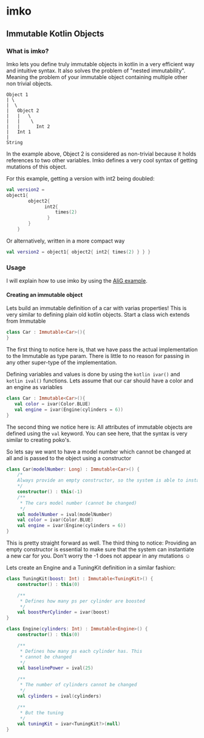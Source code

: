 # imko
## Immutable Kotlin Objects
### What is imko?
Imko lets you define truly immutable objects in kotlin in a very efficient way and intuitive syntax. It also solves the problem of "nested immutability". Meaning the problem of your immutable object containing multiple other non trivial objects.

```
Object 1
| \
|  \
|   Object 2
|   |   \
|   |    \
|   |      Int 2
|   Int 1   
|
String
```

In the example above, Object 2 is considered as non-trivial because it holds references to two other variables. Imko defines a very cool syntax of getting mutations of this object.

For this example, getting a version with int2 being doubled:

```kotlin
val version2 = 
object1{
        object2{
              int2{
                  times(2)
               }
        }
    }
```

Or alternatively, written in a more compact way

```kotlin
val version2 = object1{ object2{ int2{ times(2) } } }
```

### Usage
I will explain how to use imko by using the [AliG example](https://github.com/fablue/imko/blob/master/example/src/ImkoExample.kt). 

#### Creating an immutable object
Lets build an immutable definition of a car with varias properties!
This is very similar to defining plain old kotlin objects. Start a class wich extends from Immutable

```kotlin
class Car : Immutable<Car>(){
}
```

The first thing to notice here is, that we have pass the actual implementation to the Immutable as type param. There is little to no reason for passing in any other super-type of the implementation. 

Defining variables and values is done by using the ```kotlin ivar()``` and ```kotlin ival()``` functions. Lets assume that our car should have a color and an engine as variables

```kotlin
class Car : Immutable<Car>(){
   val color = ivar(Color.BLUE)
   val engine = ivar(Engine(cylinders = 6))
}
```

The second thing we notice here is: All attributes of immutable objects are defined using the ```val``` keyword. You can see here, that the syntax is very similar to creating poko's. 

So lets say we want to have a model number which cannot be changed at all and is passed to the object using a constructor

```kotlin
class Car(modelNumber: Long) : Immutable<Car>() {
    /*
    Always provide an empty constructor, so the system is able to instantiate a new car
    */
    constructor() : this(-1)
    /**
     * The cars model number (cannot be changed)
     */
    val modelNumber = ival(modelNumber)
    val color = ivar(Color.BLUE)
    val engine = ivar(Engine(cylinders = 6))
}
```

This is pretty straight forward as well. The third thing to notice: Providing an empty constructor is essential to make sure that the system can instantiate a new car for you. Don't worry the -1 does not appear in any mutations :relaxed:

Lets create an Engine and a TuningKit definition in a similar fashion:

```kotlin
class TuningKit(boost: Int) : Immutable<TuningKit>() {
    constructor() : this(0)

    /**
     * Defines how many ps per cylinder are boosted
     */
    val boostPerCylinder = ivar(boost)
}

class Engine(cylinders: Int) : Immutable<Engine>() {
    constructor() : this(0)

    /**
     * Defines how many ps each cylinder has. This
     * cannot be changed
     */
    val baselinePower = ival(25)

    /**
     * The number of cylinders cannot be changed
     */
    val cylinders = ival(cylinders)

    /**
     * But the tuning
     */
    val tuningKit = ivar<TuningKit?>(null)
}
```
